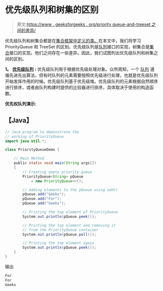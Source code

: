# 优先级队列和树集的区别

> 原文:[https://www . geeksforgeeks . org/priority queue-and-treeset 之间的差异/](https://www.geeksforgeeks.org/difference-between-priorityqueue-and-treeset/)

优先级队列和树集合都是在[集合框架中定义的类。](https://www.geeksforgeeks.org/collections-in-java-2/)在本文中，我们将学习 PriorityQueue 和 TreeSet 的区别。优先级队列是[队列](https://www.geeksforgeeks.org/queue-interface-java/)接口的实现，树集合是[集合](https://www.geeksforgeeks.org/set-in-java/)接口的实现。他们之间存在一些差异。因此，我们试图列出优先级队列和树集之间的区别。

**1。** [**优先级队列**](https://www.geeksforgeeks.org/priority-queue-class-in-java-2/) **:** 优先级队列用于根据优先级处理对象。众所周知，一个 [队列](https://www.geeksforgeeks.org/queue-interface-java/) 遵循先进先出算法，但有时队列的元素需要按照优先级进行处理，也就是优先级队列开始发挥作用的时候。优先级队列基于优先级堆。优先级队列的元素根据自然顺序进行排序，或者由队列构建时提供的比较器进行排序，具体取决于使用的构造函数。

**优先权队列演示:**

## 【Java】

```java
// Java program to demonstrate the
// working of PriorityQueue
import java.util.*;

class PriorityQueueDemo {

    // Main Method
    public static void main(String args[])
    {
        // Creating empty priority queue
        PriorityQueue<String> pQueue
            = new PriorityQueue<>();

        // Adding elements to the pQueue using add()
        pQueue.add("Geeks");
        pQueue.add("For");
        pQueue.add("Geeks");

        // Printing the top element of PriorityQueue
        System.out.println(pQueue.peek());

        // Printing the top element and removing it
        // from the PriorityQueue container
        System.out.println(pQueue.poll());

        // Printing the top element again
        System.out.println(pQueue.peek());
    }
}
```

输出

```java
For
For
Geeks

```